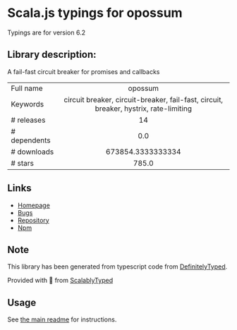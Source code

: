 
# Scala.js typings for opossum

Typings are for version 6.2

## Library description:
A fail-fast circuit breaker for promises and callbacks

|                    |                 |
| ------------------ | :-------------: |
| Full name          | opossum |
| Keywords           | circuit breaker, circuit-breaker, fail-fast, circuit, breaker, hystrix, rate-limiting |
| # releases         | 14 |
| # dependents       | 0.0 |
| # downloads        | 673854.3333333334 |
| # stars            | 785.0 |

## Links
- [Homepage](https://nodeshift.dev/opossum)
- [Bugs](https://github.com/nodeshift/opossum/issues)
- [Repository](https://github.com/nodeshift/opossum)
- [Npm](https://www.npmjs.com/package/opossum)
    


## Note
This library has been generated from typescript code from [DefinitelyTyped](https://definitelytyped.org).

Provided with :purple_heart: from [ScalablyTyped](https://github.com/oyvindberg/ScalablyTyped)

## Usage
See [the main readme](../../readme.md) for instructions.


